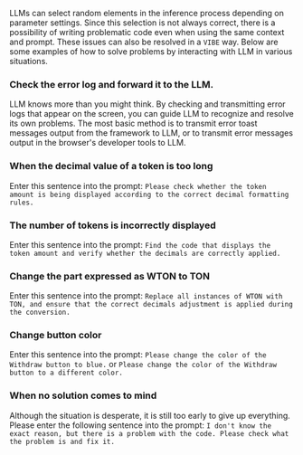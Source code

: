 LLMs can select random elements in the inference process depending on parameter settings. Since this selection is not always correct, there is a possibility of writing problematic code even when using the same context and prompt. These issues can also be resolved in a `VIBE` way. Below are some examples of how to solve problems by interacting with LLM in various situations.

### Check the error log and forward it to the LLM.

LLM knows more than you might think. By checking and transmitting error logs that appear on the screen, you can guide LLM to recognize and resolve its own problems. The most basic method is to transmit error toast messages output from the framework to LLM, or to transmit error messages output in the browser's developer tools to LLM.

### When the decimal value of a token is too long

Enter this sentence into the prompt: `Please check whether the token amount is being displayed according to the correct decimal formatting rules.`

### The number of tokens is incorrectly displayed

Enter this sentence into the prompt: `Find the code that displays the token amount and verify whether the decimals are correctly applied.`

### Change the part expressed as WTON to TON
Enter this sentence into the prompt: `Replace all instances of WTON with TON, and ensure that the correct decimals adjustment is applied during the conversion.`

### Change button color
Enter this sentence into the prompt: `Please change the color of the Withdraw button to blue.` or `Please change the color of the Withdraw button to a different color.`

### When no solution comes to mind
Although the situation is desperate, it is still too early to give up everything. Please enter the following sentence into the prompt:
`I don't know the exact reason, but there is a problem with the code. Please check what the problem is and fix it.`